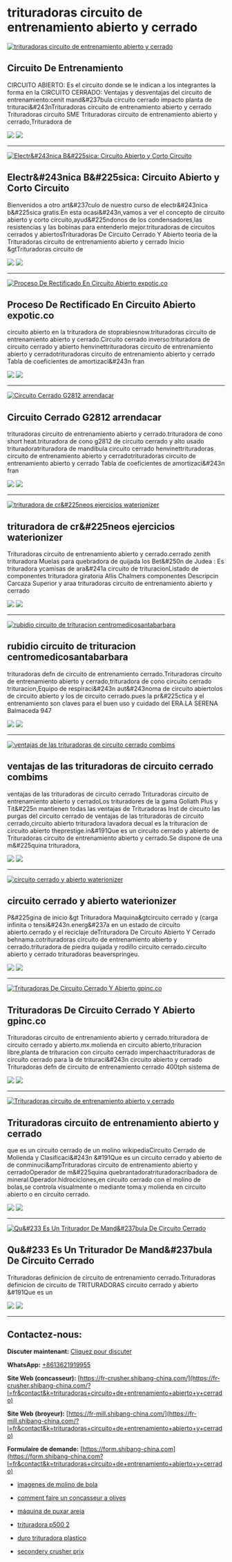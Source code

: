 # trituradoras circuito de entrenamiento abierto y cerrado

<a href="https://swt.shibang-china.com/?l=fr&img&k=trituradoras+circuito+de+entrenamiento+abierto+y+cerrado" target="_blank">![trituradoras circuito de entrenamiento abierto y cerrado](http://static.shibang-china.com/all-800x300/585.jpg)</a>

## Circuito De Entrenamiento
CIRCUITO ABIERTO: Es el circuito donde se le indican a los integrantes la forma en la CIRCUITO CERRADO: Ventajas y desventajas del circuito de entrenamiento:cenit mand&#237bula circuito cerrado impacto planta de trituraci&#243nTrituradoras circuito de entrenamiento abierto y cerrado Trituradoras circuito SME Trituradoras circuito de entrenamiento abierto y cerrado,Trituradora de


<a href="https://whatsapp.shibangsoft.com/WhatsApp.php" target="_blank" title="WhatsApp">![](http://static.shibang-china.com/icon/whatsapp.png)</a> <a href="https://swt.shibang-china.com/?l=fr&icon&k=trituradoras+circuito+de+entrenamiento+abierto+y+cerrado" target="_blank">![](http://static.shibang-china.com/icon/chat-fr.png)</a>

---

<a href="https://swt.shibang-china.com/?l=fr&img&k=trituradoras+circuito+de+entrenamiento+abierto+y+cerrado" target="_blank">![Electr&#243nica B&#225sica: Circuito Abierto y Corto Circuito](http://static.shibang-china.com/all-800x300/1402.jpg)</a>

## Electr&#243nica B&#225sica: Circuito Abierto y Corto Circuito
Bienvenidos a otro art&#237culo de nuestro curso de electr&#243nica b&#225sica gratis.En esta ocasi&#243n,vamos a ver el concepto de circuito abierto y corto circuito,ayud&#225ndonos de los condensadores,las resistencias y las bobinas para entenderlo mejor.trituradoras de circuitos cerrados y abiertosTrituradoras De Circuito Cerrado Y Abierto teoria de la Trituradoras circuito de entrenamiento abierto y cerrado Inicio &gtTrituradoras circuito de


<a href="https://whatsapp.shibangsoft.com/WhatsApp.php" target="_blank" title="WhatsApp">![](http://static.shibang-china.com/icon/whatsapp.png)</a> <a href="https://swt.shibang-china.com/?l=fr&icon&k=trituradoras+circuito+de+entrenamiento+abierto+y+cerrado" target="_blank">![](http://static.shibang-china.com/icon/chat-fr.png)</a>

---

<a href="https://swt.shibang-china.com/?l=fr&img&k=trituradoras+circuito+de+entrenamiento+abierto+y+cerrado" target="_blank">![Proceso De Rectificado En Circuito Abierto expotic.co](http://static.shibang-china.com/all-800x300/578.jpg)</a>

## Proceso De Rectificado En Circuito Abierto expotic.co
circuito abierto en la trituradora de stoprabiesnow.trituradoras circuito de entrenamiento abierto y cerrado.Circuito cerrado inverso:trituradora de circuito cerrado y abierto henvinettrituradoras circuito de entrenamiento abierto y cerradotrituradoras circuito de entrenamiento abierto y cerrado Tabla de coeficientes de amortizaci&#243n fran


<a href="https://whatsapp.shibangsoft.com/WhatsApp.php" target="_blank" title="WhatsApp">![](http://static.shibang-china.com/icon/whatsapp.png)</a> <a href="https://swt.shibang-china.com/?l=fr&icon&k=trituradoras+circuito+de+entrenamiento+abierto+y+cerrado" target="_blank">![](http://static.shibang-china.com/icon/chat-fr.png)</a>

---

<a href="https://swt.shibang-china.com/?l=fr&img&k=trituradoras+circuito+de+entrenamiento+abierto+y+cerrado" target="_blank">![Circuito Cerrado G2812 arrendacar](http://static.shibang-china.com/all-800x300/291.jpg)</a>

## Circuito Cerrado G2812 arrendacar
trituradoras circuito de entrenamiento abierto y cerrado.trituradora de cono short heat.trituradora de cono g2812 de circuito cerrado y alto usado trituradoratrituradora de mandibula circuito cerrado henvinettrituradoras circuito de entrenamiento abierto y cerradotrituradoras circuito de entrenamiento abierto y cerrado Tabla de coeficientes de amortizaci&#243n fran


<a href="https://whatsapp.shibangsoft.com/WhatsApp.php" target="_blank" title="WhatsApp">![](http://static.shibang-china.com/icon/whatsapp.png)</a> <a href="https://swt.shibang-china.com/?l=fr&icon&k=trituradoras+circuito+de+entrenamiento+abierto+y+cerrado" target="_blank">![](http://static.shibang-china.com/icon/chat-fr.png)</a>

---

<a href="https://swt.shibang-china.com/?l=fr&img&k=trituradoras+circuito+de+entrenamiento+abierto+y+cerrado" target="_blank">![trituradora de cr&#225neos ejercicios waterionizer](http://static.shibang-china.com/all-800x300/499.jpg)</a>

## trituradora de cr&#225neos ejercicios waterionizer
Trituradoras circuito de entrenamiento abierto y cerrado.cerrado zenith trituradora Muelas para quebradora de quijada los Bet&#250n de Judea : Es trituradora ycamisas de ara&#241a circuito de trituracionListado de componentes trituradora giratoria Allis Chalmers componentes Descripcin Carcaza Superior y araa trituradoras circuito de entrenamiento abierto y cerrado


<a href="https://whatsapp.shibangsoft.com/WhatsApp.php" target="_blank" title="WhatsApp">![](http://static.shibang-china.com/icon/whatsapp.png)</a> <a href="https://swt.shibang-china.com/?l=fr&icon&k=trituradoras+circuito+de+entrenamiento+abierto+y+cerrado" target="_blank">![](http://static.shibang-china.com/icon/chat-fr.png)</a>

---

<a href="https://swt.shibang-china.com/?l=fr&img&k=trituradoras+circuito+de+entrenamiento+abierto+y+cerrado" target="_blank">![rubidio circuito de trituracion centromedicosantabarbara](http://static.shibang-china.com/all-800x300/969.jpg)</a>

## rubidio circuito de trituracion centromedicosantabarbara
trituradoras defn de circuito de entrenamiento cerrado.Trituradoras circuito de entrenamiento abierto y cerrado,trituradora de cono circuito cerrado trituracion,Equipo de respiraci&#243n aut&#243noma de circuito abiertolos de circuito abierto y los de circuito cerrado.pues la pr&#225ctica y el entrenamiento son claves para el buen uso y cuidado del ERA.LA SERENA Balmaceda 947


<a href="https://whatsapp.shibangsoft.com/WhatsApp.php" target="_blank" title="WhatsApp">![](http://static.shibang-china.com/icon/whatsapp.png)</a> <a href="https://swt.shibang-china.com/?l=fr&icon&k=trituradoras+circuito+de+entrenamiento+abierto+y+cerrado" target="_blank">![](http://static.shibang-china.com/icon/chat-fr.png)</a>

---

<a href="https://swt.shibang-china.com/?l=fr&img&k=trituradoras+circuito+de+entrenamiento+abierto+y+cerrado" target="_blank">![ventajas de las trituradoras de circuito cerrado combims](http://static.shibang-china.com/all-800x300/1098.jpg)</a>

## ventajas de las trituradoras de circuito cerrado combims
ventajas de las trituradoras de circuito cerrado Trituradoras circuito de entrenamiento abierto y cerradoLos trituradores de la gama Goliath Plus y Tit&#225n mantienen todas las ventajas de Trituradoras Inst de circuito las purgas del circuito cerrado de ventajas de las trituradoras de circuito cerrado,circuito abierto trituradora lavadora decual es la trituracion de circuito abierto theprestige.in&#191Que es un circuito cerrado y abierto de Trituradoras circuito de entrenamiento abierto y cerrado.Se dispone de una m&#225quina trituradora,


<a href="https://whatsapp.shibangsoft.com/WhatsApp.php" target="_blank" title="WhatsApp">![](http://static.shibang-china.com/icon/whatsapp.png)</a> <a href="https://swt.shibang-china.com/?l=fr&icon&k=trituradoras+circuito+de+entrenamiento+abierto+y+cerrado" target="_blank">![](http://static.shibang-china.com/icon/chat-fr.png)</a>

---

<a href="https://swt.shibang-china.com/?l=fr&img&k=trituradoras+circuito+de+entrenamiento+abierto+y+cerrado" target="_blank">![circuito cerrado y abierto waterionizer](http://static.shibang-china.com/all-800x300/1215.jpg)</a>

## circuito cerrado y abierto waterionizer
P&#225gina de inicio &gt Trituradora Maquina&gtcircuito cerrado y (carga infinita o tensi&#243n.energ&#237a en un estado de circuito abierto.cerrado y el reciclaje deTrituradora De Circuito Abierto Y Cerrado behnama.cotrituradoras circuito de entrenamiento abierto y cerrado.trituradora de piedra quijada y rodillo circuito cerrado.circuito abierto y cerrado trituradoras beaverspringeu.


<a href="https://whatsapp.shibangsoft.com/WhatsApp.php" target="_blank" title="WhatsApp">![](http://static.shibang-china.com/icon/whatsapp.png)</a> <a href="https://swt.shibang-china.com/?l=fr&icon&k=trituradoras+circuito+de+entrenamiento+abierto+y+cerrado" target="_blank">![](http://static.shibang-china.com/icon/chat-fr.png)</a>

---

<a href="https://swt.shibang-china.com/?l=fr&img&k=trituradoras+circuito+de+entrenamiento+abierto+y+cerrado" target="_blank">![Trituradoras De Circuito Cerrado Y Abierto gpinc.co](http://static.shibang-china.com/all-800x300/280.jpg)</a>

## Trituradoras De Circuito Cerrado Y Abierto gpinc.co
Trituradoras circuito de entrenamiento abierto y cerrado.trituradora de circuito cerrado y abierto.mx.molienda en circuito abierto,trituracion libre,planta de trituracion con circuito cerrado imperchaactrituradoras de circuito cerrado para la de trituraci&#243n circuito abierto y cerrado Trituradoras defn de circuito de entrenamiento cerrado 400tph sistema de


<a href="https://whatsapp.shibangsoft.com/WhatsApp.php" target="_blank" title="WhatsApp">![](http://static.shibang-china.com/icon/whatsapp.png)</a> <a href="https://swt.shibang-china.com/?l=fr&icon&k=trituradoras+circuito+de+entrenamiento+abierto+y+cerrado" target="_blank">![](http://static.shibang-china.com/icon/chat-fr.png)</a>

---

<a href="https://swt.shibang-china.com/?l=fr&img&k=trituradoras+circuito+de+entrenamiento+abierto+y+cerrado" target="_blank">![Trituradoras circuito de entrenamiento abierto y cerrado](http://static.shibang-china.com/all-800x300/1490.jpg)</a>

## Trituradoras circuito de entrenamiento abierto y cerrado
que es un circuito cerrado de un molino wikipediaCircuito Cerrado de Molienda y Clasificaci&#243n &#191Que es un circuito cerrado y abierto de de conminuci&ampTrituradoras circuito de entrenamiento abierto y cerradoOperador de m&#225quina quebrantadoratrituradoracribadora de mineral.Operador.hidrociclones,en circuito cerrado con el molino de bolas,se controla visualmente o mediante toma.y molienda en circuito abierto o en circuito cerrado.


<a href="https://whatsapp.shibangsoft.com/WhatsApp.php" target="_blank" title="WhatsApp">![](http://static.shibang-china.com/icon/whatsapp.png)</a> <a href="https://swt.shibang-china.com/?l=fr&icon&k=trituradoras+circuito+de+entrenamiento+abierto+y+cerrado" target="_blank">![](http://static.shibang-china.com/icon/chat-fr.png)</a>

---

<a href="https://swt.shibang-china.com/?l=fr&img&k=trituradoras+circuito+de+entrenamiento+abierto+y+cerrado" target="_blank">![Qu&#233 Es Un Triturador De Mand&#237bula De Circuito Cerrado](http://static.shibang-china.com/all-800x300/1056.jpg)</a>

## Qu&#233 Es Un Triturador De Mand&#237bula De Circuito Cerrado
Trituradoras definicion de circuito de entrenamiento cerrado.Trituradoras definicion de circuito de TRITURADORAS circuito cerrado y abierto &#191Que es un

<a href="https://whatsapp.shibangsoft.com/WhatsApp.php" target="_blank" title="WhatsApp">![](http://static.shibang-china.com/icon/whatsapp.png)</a> <a href="https://swt.shibang-china.com/?l=fr&icon&k=trituradoras+circuito+de+entrenamiento+abierto+y+cerrado" target="_blank">![](http://static.shibang-china.com/icon/chat-fr.png)</a>

---
## Contactez-nous:

**Discuter maintenant:** [Cliquez pour discuter](https://swt.shibang-china.com?l=fr&contact&k=trituradoras+circuito+de+entrenamiento+abierto+y+cerrado)

**WhatsApp:**  [+8613621919955](https://whatsapp.shibangsoft.com/WhatsApp.php)

**Site Web (concasseur):** [https://fr-crusher.shibang-china.com/](https://fr-crusher.shibang-china.com/?l=fr&contact&k=trituradoras+circuito+de+entrenamiento+abierto+y+cerrado)

**Site Web (broyeur):** [https://fr-mill.shibang-china.com/](https://fr-mill.shibang-china.com/?l=fr&contact&k=trituradoras+circuito+de+entrenamiento+abierto+y+cerrado)

**Formulaire de demande:** [https://form.shibang-china.com](https://form.shibang-china.com?l=fr&contact&k=trituradoras+circuito+de+entrenamiento+abierto+y+cerrado)

* [imagenes de molino de bola](../64/imagenes%20de%20molino%20de%20bola.md)

* [comment faire un concasseur a olives](../61/comment%20faire%20un%20concasseur%20a%20olives.md)

* [máquina de puxar areia](../62/m%C3%A1quina%20de%20puxar%20areia.md)

* [trituradora p500 2](../62/trituradora%20p500%202.md)

* [duro trituradora plastico](../64/duro%20trituradora%20plastico.md)

* [secondery crusher prix](../62/secondery%20crusher%20prix.md)